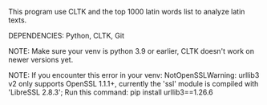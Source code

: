 This program use CLTK and the top 1000 latin words list to analyze latin texts.

DEPENDENCIES: Python, CLTK, Git

NOTE: Make sure your venv is python 3.9 or earlier, CLTK doesn't work on newer versions yet.

NOTE: If you encounter this error in your venv: NotOpenSSLWarning: urllib3 v2 only supports OpenSSL 1.1.1+, currently the 'ssl' module is compiled with 'LibreSSL 2.8.3'; Run this command: pip install urllib3==1.26.6
